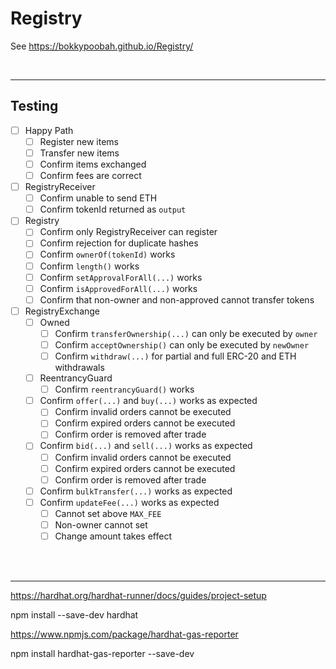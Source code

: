 # Registry

See https://bokkypoobah.github.io/Registry/

<br />

---

## Testing

* [ ] Happy Path
  * [ ] Register new items
  * [ ] Transfer new items
  * [ ] Confirm items exchanged
  * [ ] Confirm fees are correct
* [ ] RegistryReceiver
  * [ ] Confirm unable to send ETH  
  * [ ] Confirm tokenId returned as `output`
* [ ] Registry
  * [ ] Confirm only RegistryReceiver can register
  * [ ] Confirm rejection for duplicate hashes
  * [ ] Confirm `ownerOf(tokenId)` works
  * [ ] Confirm `length()` works
  * [ ] Confirm `setApprovalForAll(...)` works
  * [ ] Confirm `isApprovedForAll(...)` works
  * [ ] Confirm that non-owner and non-approved cannot transfer tokens
* [ ] RegistryExchange
  * [ ] Owned
    * [ ] Confirm `transferOwnership(...)` can only be executed by `owner`
    * [ ] Confirm `acceptOwnership()` can only be executed by `newOwner`
    * [ ] Confirm `withdraw(...)` for partial and full ERC-20 and ETH withdrawals
  * [ ] ReentrancyGuard
    * [ ] Confirm `reentrancyGuard()` works
  * [ ] Confirm `offer(...)` and `buy(...)` works as expected
    * [ ] Confirm invalid orders cannot be executed
    * [ ] Confirm expired orders cannot be executed
    * [ ] Confirm order is removed after trade
  * [ ] Confirm `bid(...)` and `sell(...)` works as expected
    * [ ] Confirm invalid orders cannot be executed
    * [ ] Confirm expired orders cannot be executed
    * [ ] Confirm order is removed after trade
  * [ ] Confirm `bulkTransfer(...)` works as expected
  * [ ] Confirm `updateFee(...)` works as expected
    * [ ] Cannot set above `MAX_FEE`
    * [ ] Non-owner cannot set
    * [ ] Change amount takes effect

<br />

<br />

---

https://hardhat.org/hardhat-runner/docs/guides/project-setup

npm install --save-dev hardhat

https://www.npmjs.com/package/hardhat-gas-reporter

npm install hardhat-gas-reporter --save-dev
